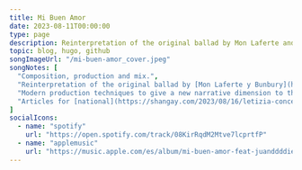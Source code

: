 ```yaml
---
title: Mi Buen Amor
date: 2023-08-11T00:00:00
type: page
description: Reinterpretation of the original ballad by Mon Laferte and Bunbury.
topic: blog, hugo, github
songImageUrl: "/mi-buen-amor_cover.jpeg"
songNotes: [
  "Composition, production and mix.",
  "Reinterpretation of the original ballad by [Mon Laferte y Bunbury](https://www.youtube.com/watch?v=13m9v78uNJk).",
  "Modern production techniques to give a new narrative dimension to the lyrics.",
  "Articles for [national](https://shangay.com/2023/08/16/letizia-conceta-la-mujer-cis-y-drag-queen-que-versiona-mi-buen-amor-de-mon-laferte-y-enrique-bunbury/) y [regional](https://valenciaplaza.com/letizia-conceta-vive-una-ruptura-pop-en-mi-buen-amor) media."
]
socialIcons:
  - name: "spotify"
    url: "https://open.spotify.com/track/08KirRqdM2Mtve7lcprtfP"
  - name: "applemusic"
    url: "https://music.apple.com/es/album/mi-buen-amor-feat-juanddddiego/1698211934"
---
```

